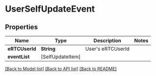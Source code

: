 # UserSelfUpdateEvent

## Properties
Name | Type | Description | Notes
------------ | ------------- | ------------- | -------------
**eRTCUserId** | **String** | User&#39;s eRTCUserId | 
**eventList** | [SelfUpdateItem] |  | 

[[Back to Model list]](../README.md#documentation-for-models) [[Back to API list]](../README.md#documentation-for-api-endpoints) [[Back to README]](../README.md)


